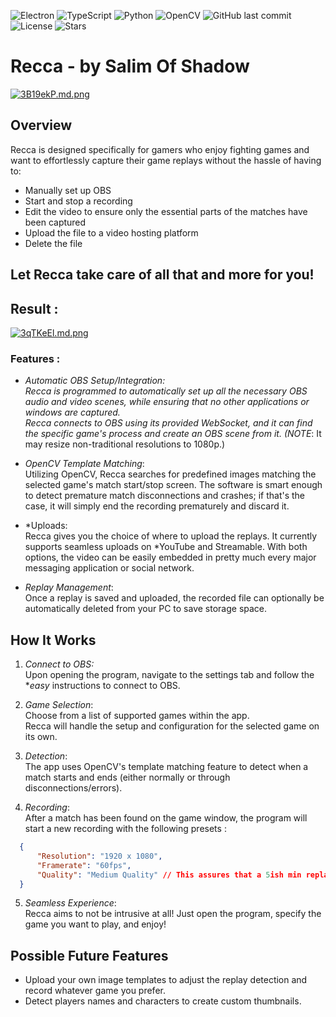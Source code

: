 ![Electron](https://img.shields.io/badge/Electron-v28.0.0-blue)  ![TypeScript](https://img.shields.io/badge/TypeScript-v5.2.0-blue) ![Python](https://img.shields.io/badge/Python-3.11-blue)  ![OpenCV](https://img.shields.io/badge/OpenCV-4.8.0-green) ![GitHub last commit](https://img.shields.io/github/last-commit/SalimOfShadow/Recca) ![License](https://img.shields.io/github/license/SalimOfShadow/Recca)  ![Stars](https://img.shields.io/github/stars/SalimOfShadow/Recca?style=social)  
# Recca - by Salim Of Shadow
[![3B19ekP.md.png](https://iili.io/3B19ekP.md.png)](https://freeimage.host/i/3B19ekP)

## Overview

Recca is designed specifically for gamers who enjoy fighting games and want to effortlessly capture their game replays without the hassle of having to:
- Manually set up OBS
- Start and stop a recording
- Edit the video to ensure only the essential parts of the matches have been captured
- Upload the file to a video hosting platform
- Delete the file

## Let Recca take care of all that and more for you!
## Result :

[![3qTKeEl.md.png](https://iili.io/3qTKeEl.md.png)](http://www.youtube.com/watch?v=TSDpWOoLQ2A)

### Features :

- *Automatic OBS Setup/Integration: <br>Recca is programmed to automatically set up all the necessary OBS audio and video scenes, while ensuring that no other applications or windows are captured.<br> Recca connects to OBS using its provided WebSocket, and it can find the specific game's process and create an OBS scene from it. (NOTE*: It may resize non-traditional resolutions to 1080p.)

- *OpenCV Template Matching*: <br>Utilizing OpenCV, Recca searches for predefined images matching the selected game's match start/stop screen. The software is smart enough to detect premature match disconnections and crashes; if that's the case, it will simply end the recording prematurely and discard it.

- *Uploads:<br> Recca gives you the choice of where to upload the replays. It currently supports seamless uploads on *YouTube and Streamable. With both options, the video can be easily embedded in pretty much every major messaging application or social network.

- *Replay Management*: <br>Once a replay is saved and uploaded, the recorded file can optionally be automatically deleted from your PC to save storage space.

## How It Works


1. *Connect to OBS:*<br> Upon opening the program, navigate to the settings tab and follow the **easy* instructions to connect to OBS. 

2.  *Game Selection*:<br> Choose from a list of supported games within the app.<br> Recca will handle the setup and configuration for the selected game on its own.
   
3. *Detection*:<br> The app uses OpenCV's template matching feature to detect when a match starts and ends (either normally or through disconnections/errors).
   
4. *Recording*:<br> After a match has been found on the game window, the program will start a new recording with the following presets :
 ```json
   {
       "Resolution": "1920 x 1080",
       "Framerate": "60fps",
       "Quality": "Medium Quality" // This assures that a 5ish min replay always average about 300/400 MBs 
   }
   ```
   
5. *Seamless Experience*:<br> Recca aims to not be intrusive at all! Just open the program, specify the game you want to play, and enjoy!

## Possible Future Features

- Upload your own image templates to adjust the replay detection and record whatever game you prefer.
- Detect players names and characters to create custom thumbnails.

